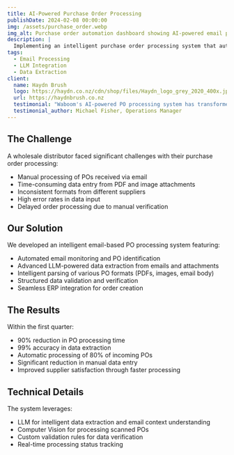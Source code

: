 ```yaml
---
title: AI-Powered Purchase Order Processing
publishDate: 2024-02-08 00:00:00
img: /assets/purchase_order.webp
img_alt: Purchase order automation dashboard showing AI-powered email processing
description: |
  Implementing an intelligent purchase order processing system that automatically extracts and processes POs from emails using advanced LLMs.
tags:
  - Email Processing
  - LLM Integration
  - Data Extraction
client:
  name: Haydn Brush
  logo: https://haydn.co.nz/cdn/shop/files/Haydn_logo_grey_2020_400x.jpg
  url: https://haydnbrush.co.nz
  testimonial: "Waboom's AI-powered PO processing system has transformed how we handle incoming orders. What used to take hours of manual data entry is now automated with impressive accuracy. The system's ability to understand and process various PO formats from our emails has been remarkable."
  testimonial_author: Michael Fisher, Operations Manager
---
```


## The Challenge

A wholesale distributor faced significant challenges with their purchase order processing:

- Manual processing of POs received via email
- Time-consuming data entry from PDF and image attachments
- Inconsistent formats from different suppliers
- High error rates in data input
- Delayed order processing due to manual verification

## Our Solution

We developed an intelligent email-based PO processing system featuring:

- Automated email monitoring and PO identification
- Advanced LLM-powered data extraction from emails and attachments
- Intelligent parsing of various PO formats (PDFs, images, email body)
- Structured data validation and verification
- Seamless ERP integration for order creation

## The Results

Within the first quarter:

- 90% reduction in PO processing time
- 99% accuracy in data extraction
- Automatic processing of 80% of incoming POs
- Significant reduction in manual data entry
- Improved supplier satisfaction through faster processing

## Technical Details

The system leverages:

- LLM for intelligent data extraction and email context understanding
- Computer Vision for processing scanned POs
- Custom validation rules for data verification
- Real-time processing status tracking
